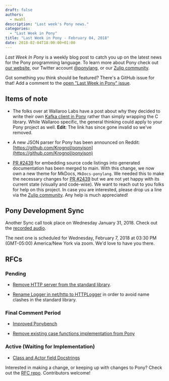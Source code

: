 ```yaml
---
draft: false
authors:
  - mwahl
description: "Last week's Pony news."
categories:
  - "Last Week in Pony"
title: "Last Week in Pony - February 04, 2018"
date: 2018-02-04T18:00:00+01:00
---
```

_Last Week In Pony_ is a weekly blog post to catch you up on the latest news for the Pony programming language. To learn more about Pony check out [our website](https://ponylang.io), our Twitter account [@ponylang](https://twitter.com/ponylang), or our [Zulip community](https://ponylang.zulipchat.com).

Got something you think should be featured? There's a GitHub issue for that! Add a comment to the [open "Last Week in Pony" issue](https://github.com/ponylang/ponylang.github.io/issues?q=is%3Aissue+is%3Aopen+label%3Alast-week-in-pony).

<!-- more -->

## Items of note

- The folks over at Wallaroo Labs have a post about why they decided to write their own [Kafka client in Pony](https://github.com/WallarooLabs/pony-kafka) rather than simply wrapping the C library. While Wallaroo specific, the general thinking could apply to your Pony project as well. **Edit**: The link has since gone invalid so we've removed.

- A new JSON parser for Pony has been announced on Reddit: [https://github.com/Krognol/ponyjson](https://github.com/Krognol/ponyjson)

- [PR #2439](https://github.com/ponylang/ponyc/pull/2439) for embedding source code listings into generated documentation has been merged to main. With this change, we now own a new theme for MkDocs, `MkDocs-ponylang`. We needed this to make the necessary changes for [PR #2439](https://github.com/ponylang/ponyc/pull/2439) but we are not yet happy with its current state (visually and code-wise). We want to reach out to you folks for help on this project. In case you are interested, please drop us a line via the [Zulip community](https://ponylang.zulipchat.com/#narrow/stream/190361-main.2Eactor). Any help is much appreciated!

## Pony Development Sync

Another Sync call took place on Wednesday January 31, 2018. Check out the [recorded audio](https://vimeo.com/915358490).

The next one is scheduled for Wednesday, February 7, 2018 at 03:30 PM (GMT-05:00) America/New York via zoom. We'd love to have you there.

## RFCs

### Pending

- [Remove HTTP server from the standard library](https://github.com/ponylang/rfcs/pull/117).

- [Rename Logger in net/http to HTTPLogger](https://github.com/ponylang/rfcs/pull/116) in order to avoid name clashes in the standard library.

### Final Comment Period

- [Improved Ponybench](https://github.com/ponylang/rfcs/pull/119)

- [Remove existing case functions implementation from Pony](https://github.com/ponylang/rfcs/pull/118)

### Active (Waiting for Implementation)

- [Class and Actor field Docstrings](https://github.com/ponylang/rfcs/pull/115)

Interested in making a change, or keeping up with changes to Pony? Check out the [RFC repo](https://github.com/ponylang/rfcs). Contributors welcome!

